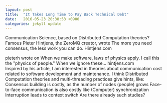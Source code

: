 ```yaml
---
layout: post
title:  "It Takes Long Time to Pay Back Technical Debt"
date:   2016-05-23 20:38:53 +0900
categories: jekyll update
---
```

Communication Science, based on Distributed Computation theories?
Famous Pieter Hintjens, the ZeroMQ creator, wrote
The more you need consensus, the less work you can do.
Hintjens.com

pieterh wrote on When we make software, laws of physics apply. I call this the "physics of people." When we ignore these…
hintjens.com	
Inspired by his article, I am interested in theories about communication cost related to software development and maintenance. I think Distributed Computation theories and multi-threading practices give hints, like:
Consensus building is costly, as the number of nodes (people) grows
Face-to-face communication is also costly like (Computer) synchronization
Interruption leads to context switch
Are there already such studies?